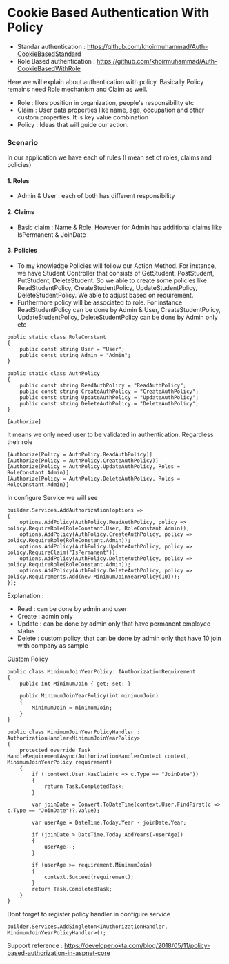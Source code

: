 # Cookie Based Authentication With Policy

- Standar authentication : https://github.com/khoirmuhammad/Auth-CookieBasedStandard
- Role Based authentication : https://github.com/khoirmuhammad/Auth-CookieBasedWithRole

Here we will explain about authentication with policy. Basically Policy remains need Role mechanism and Claim as well.
- Role : likes position in organization, people's responsibility etc
- Claim : User data properties like name, age, occupation and other custom properties. It is key value combination
- Policy : Ideas that will guide our action.

### Scenario
In our application we have each of rules (I mean set of roles, claims and policies)

#### 1. Roles
- Admin & User : each of both has different responsibility

#### 2. Claims
- Basic claim : Name & Role. However for Admin has additional claims like IsPermanent & JoinDate

#### 3. Policies
- To my knowledge Policies will follow our Action Method. For instance, we have Student Controller that consists of GetStudent, PostStudent, PutStudent, DeleteStudent. So we able to create some policies like ReadStudentPolicy, CreateStudentPolicy, UpdateStudentPolicy, DeleteStudentPolicy. We able to adjust based on requirement.
- Furthermore policy will be associated to role. For instance ReadStudentPolicy can be done by Admin & User, CreateStudentPolicy, UpdateStudentPolicy, DeleteStudentPolicy can be done by Admin only etc

```
public static class RoleConstant
{
    public const string User = "User";
    public const string Admin = "Admin";
}
```
```
public static class AuthPolicy
{
    public const string ReadAuthPolicy = "ReadAuthPolicy";
    public const string CreateAuthPolicy = "CreateAuthPolicy";
    public const string UpdateAuthPolicy = "UpdateAuthPolicy";
    public const string DeleteAuthPolicy = "DeleteAuthPolicy";
}
```

```
[Authorize]
```
It means we only need user to be validated in authentication. Regardless their role

```
[Authorize(Policy = AuthPolicy.ReadAuthPolicy)]
[Authorize(Policy = AuthPolicy.CreateAuthPolicy)]
[Authorize(Policy = AuthPolicy.UpdateAuthPolicy, Roles = RoleConstant.Admin)]
[Authorize(Policy = AuthPolicy.DeleteAuthPolicy, Roles = RoleConstant.Admin)]
```

In configure Service we will see
```
builder.Services.AddAuthorization(options =>
{
    options.AddPolicy(AuthPolicy.ReadAuthPolicy, policy => policy.RequireRole(RoleConstant.User, RoleConstant.Admin));
    options.AddPolicy(AuthPolicy.CreateAuthPolicy, policy => policy.RequireRole(RoleConstant.Admin));
    options.AddPolicy(AuthPolicy.UpdateAuthPolicy, policy => policy.RequireClaim("IsPermanent"));
    options.AddPolicy(AuthPolicy.DeleteAuthPolicy, policy => policy.RequireRole(RoleConstant.Admin));
    options.AddPolicy(AuthPolicy.DeleteAuthPolicy, policy => policy.Requirements.Add(new MinimumJoinYearPolicy(10)));
});
```
Explanation :
- Read : can be done by admin and user
- Create : admin only
- Update : can be done by admin only that have permanent employee status
- Delete : custom policy, that can be done by admin only that have 10 join with company as sample

Custom Policy

```
public class MinimumJoinYearPolicy: IAuthorizationRequirement
{
    public int MinimumJoin { get; set; }

    public MinimumJoinYearPolicy(int minimumJoin)
    {
        MinimumJoin = minimumJoin;
    }
}
```
```
public class MinimumJoinYearPolicyHandler : AuthorizationHandler<MinimumJoinYearPolicy>
{
    protected override Task HandleRequirementAsync(AuthorizationHandlerContext context, MinimumJoinYearPolicy requirement)
    {
        if (!context.User.HasClaim(c => c.Type == "JoinDate"))
        {
            return Task.CompletedTask;
        }

        var joinDate = Convert.ToDateTime(context.User.FindFirst(c => c.Type == "JoinDate")?.Value);

        var userAge = DateTime.Today.Year - joinDate.Year;

        if (joinDate > DateTime.Today.AddYears(-userAge))
        {
            userAge--;
        }

        if (userAge >= requirement.MinimumJoin)
        {
            context.Succeed(requirement);
        }
        return Task.CompletedTask;
    }
}
```

Dont forget to register policy handler in configure service
```
builder.Services.AddSingleton<IAuthorizationHandler, MinimumJoinYearPolicyHandler>();
```

Support reference : https://developer.okta.com/blog/2018/05/11/policy-based-authorization-in-aspnet-core
